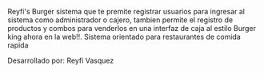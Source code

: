 Reyfi's Burger sistema que te premite registrar usuarios para ingresar al sistema como administrador o cajero, tambien permite el registro de productos y combos para venderlos en una interfaz de caja al estilo Burger king ahora en la web!!. Sistema orientado para restaurantes de comida rapida

Desarrollado por: Reyfi Vasquez
